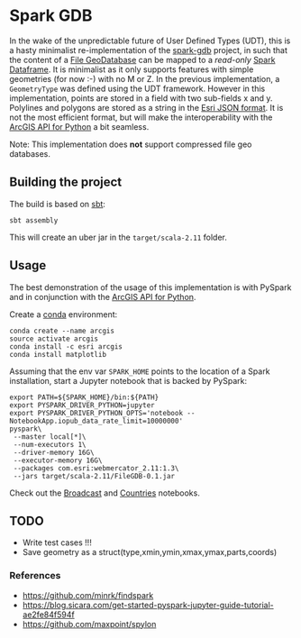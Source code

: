 # Spark GDB

In the wake of the unpredictable future of User Defined Types (UDT), this is a hasty minimalist re-implementation of the [spark-gdb](https://github.com/mraad/spark-gdb) project, in such that the content of a [File GeoDatabase](https://www.esri.com/news/arcuser/0309/files/9reasons.pdf) can be mapped to a *read-only* [Spark Dataframe](https://spark.apache.org/docs/latest/sql-programming-guide.html).  It is minimalist as it only supports features with simple geometries (for now :-) with no M or Z.
In the previous implementation, a `GeometryType` was defined using the UDT framework. However in this implementation, points are stored in a field with two sub-fields x and y.  Polylines and polygons are stored as a string in the [Esri JSON format](https://developers.arcgis.com/documentation/common-data-types/geometry-objects.htm).  It is not the most efficient format, but will make the interoperability with the [ArcGIS API for Python](https://developers.arcgis.com/python/) a bit seamless.

Note: This implementation does **not** support compressed file geo databases.

## Building the project

The build is based on [sbt](https://www.scala-sbt.org/):

```
sbt assembly
```

This will create an uber jar in the `target/scala-2.11` folder.

## Usage

The best demonstration of the usage of this implementation is with PySpark and in conjunction with the [ArcGIS API for Python](https://developers.arcgis.com/python/).

Create a [conda](https://conda.io/docs/) environment:

```
conda create --name arcgis
source activate arcgis
conda install -c esri arcgis
conda install matplotlib
```

Assuming that the env var `SPARK_HOME` points to the location of a Spark installation, start a Jupyter notebook that is backed by PySpark:

```
export PATH=${SPARK_HOME}/bin:${PATH}
export PYSPARK_DRIVER_PYTHON=jupyter
export PYSPARK_DRIVER_PYTHON_OPTS='notebook --NotebookApp.iopub_data_rate_limit=10000000'
pyspark\
 --master local[*]\
 --num-executors 1\
 --driver-memory 16G\
 --executor-memory 16G\
 --packages com.esri:webmercator_2.11:1.3\
 --jars target/scala-2.11/FileGDB-0.1.jar
```

Check out the [Broadcast](Broadcast.ipynb) and [Countries](Countries.ipynb) notebooks.

## TODO

- Write test cases !!!
- Save geometry as a struct(type,xmin,ymin,xmax,ymax,parts,coords)

### References

- https://github.com/minrk/findspark
- https://blog.sicara.com/get-started-pyspark-jupyter-guide-tutorial-ae2fe84f594f
- https://github.com/maxpoint/spylon
